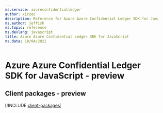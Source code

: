```yaml
---
ms.service: azureconfidentialledger
author: xirzec
description: Reference for Azure Azure Confidential Ledger SDK for JavaScript
ms.author: jeffish
ms.topic: reference
ms.devlang: javascript
title: Azure Azure Confidential Ledger SDK for JavaScript
ms.data: 10/04/2022
---
```

# Azure Azure Confidential Ledger SDK for JavaScript - preview

## Client packages - preview
[!INCLUDE [client-packages](azure-confidential-ledger-client-index.md)]
